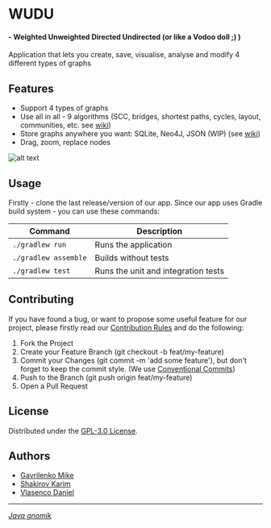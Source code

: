 # WUDU

#### - Weighted Unweighted Directed Undirected (or like a Vodoo doll ;) )

Application that lets you create, save, visualise, analyse and modify 4 different types of graphs


## Features

- Support 4 types of graphs
- Use all in all - 9 algorithms (SCC, bridges, shortest paths, cycles, layout, communities, etc. see [wiki])
- Store graphs anywhere you want: SQLite, Neo4J, JSON (WIP) (see [wiki])
- Drag, zoom, replace nodes

![alt text][main_screen_image]

## Usage

Firstly - clone the last release/version of our app. Since our app uses Gradle build system - you can use these commands:

| Command                                | Description                                                           |
|----------------------------------------|-----------------------------------------------------------------------|
| `./gradlew run`                        | Runs the application                                                  |
| `./gradlew assemble`                   | Builds without tests                                                  |
| `./gradlew test`                       | Runs the unit and integration tests                                                   |

## Contributing

If you have found a bug, or want to propose some useful feature for our project, please firstly read our [Contribution Rules][contribute_rules_url] and
do the following:
1. Fork the Project
2. Create your Feature Branch (git checkout -b feat/my-feature)
3. Commit your Changes (git commit -m 'add some feature'), but don't forget to keep the commit style. (We use [Conventional Commits])
4. Push to the Branch (git push origin feat/my-feature)
5. Open a Pull Request

## License

Distributed under the [GPL-3.0 License][repo_license_url].

## Authors

- [Gavrilenko Mike](https://github.com/qrutyy)
- [Shakirov Karim](https://github.com/kar1mgh)
- [Vlasenco Daniel](https://github.com/spisladqo)
_______________________________

[*Java gnomik*][java_gnomik_url]

[wiki]: https://github.com/spbu-coding-2023/graphs-graph-2/wiki
[Conventional Commits]: https://www.conventionalcommits.org/en/v1.0.0/
[repo_license_url]: https://github.com/spbu-coding-2023/graphs-graph-2/blob/main/LICENSE.md
[contribute_rules_url]: https://github.com/spbu-coding-2023/graphs-graph-2/blob/main/CONTRIBUTING.md

[java_gnomik_url]: https://ibb.co/54hJVd2
[main_screen_image]: https://github.com/spbu-coding-2023/graphs-graph-2/assets/64466788/9c708a11-dc6e-4cf9-a848-44f21dec7a37
